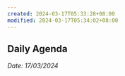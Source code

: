 ```yaml
---
created: 2024-03-17T05:33:28+08:00
modified: 2024-03-17T05:34:02+08:00
---
```


## Daily Agenda
*Date: 17/03/2024*
